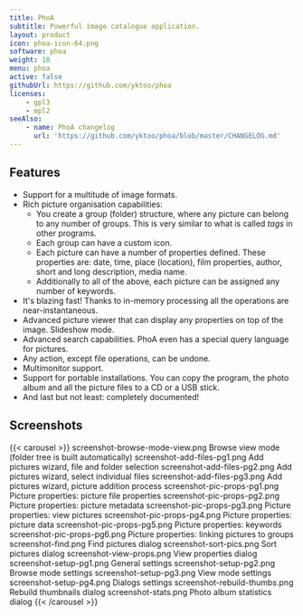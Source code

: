 ```yaml
---
title: PhoA
subtitle: Powerful image catalogue application.
layout: product
icon: phoa-icon-64.png
software: phoa
weight: 10
menu: phoa
active: false
githubUrl: https://github.com/yktoo/phoa
licenses:
    - gpl3
    - mpl2
seeAlso:
    - name: PhoA changelog
      url: 'https://github.com/yktoo/phoa/blob/master/CHANGELOG.md'
---
```


## Features

* Support for a multitude of image formats.
* Rich picture organisation capabilities:
    * You create a group (folder) structure, where any picture can belong to any number of groups. This is very similar to what is called <i>tags</i> in other programs.
    * Each group can have a custom icon.
    * Each picture can have a number of properties defined. These properties are: date, time, place (location), film properties, author, short and long description, media name.
    * Additionally to all of the above, each picture can be assigned any number of keywords.
* It's blazing fast! Thanks to in-memory processing all the operations are near-instantaneous.
* Advanced picture viewer that can display any properties on top of the image. Slideshow mode.
* Advanced search capabilities. PhoA even has a special query language for pictures.
* Any action, except file operations, can be undone.
* Multimonitor support.
* Support for portable installations. You can copy the program, the photo album and all the picture files to a CD or a USB stick.
* And last but not least: completely documented!

## Screenshots

{{< carousel >}}
    screenshot-browse-mode-view.png Browse view mode (folder tree is built automatically)
    screenshot-add-files-pg1.png    Add pictures wizard, file and folder selection
    screenshot-add-files-pg2.png    Add pictures wizard, select individual files
    screenshot-add-files-pg3.png    Add pictures wizard, picture addition process
    screenshot-pic-props-pg1.png    Picture properties: picture file properties
    screenshot-pic-props-pg2.png    Picture properties: picture metadata
    screenshot-pic-props-pg3.png    Picture properties: view pictures
    screenshot-pic-props-pg4.png    Picture properties: picture data
    screenshot-pic-props-pg5.png    Picture properties: keywords
    screenshot-pic-props-pg6.png    Picture properties: linking pictures to groups
    screenshot-find.png             Find pictures dialog
    screenshot-sort-pics.png        Sort pictures dialog
    screenshot-view-props.png       View properties dialog
    screenshot-setup-pg1.png        General settings
    screenshot-setup-pg2.png        Browse mode settings
    screenshot-setup-pg3.png        View mode settings
    screenshot-setup-pg4.png        Dialogs settings
    screenshot-rebuild-thumbs.png   Rebuild thumbnails dialog
    screenshot-stats.png            Photo album statistics dialog
{{< /carousel >}}
